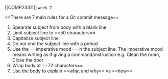 [[COMP23311]] `week 7`

==There are 7 main rules for a Git commit message==

1. Spearate subject from body with a blank line
2. Limit subject line to ==50 characters==
3. Capitalize subject line
4. Do not end the subject line with a period
5. Use the ==imperative mood== in the subject line: The imperative mood means writing as if giving a command/instruction e.g. Clean the room, Close the door
6. Wrap body at ==72 characters==
7. Use the body to explain ==what and why== vs ==how==